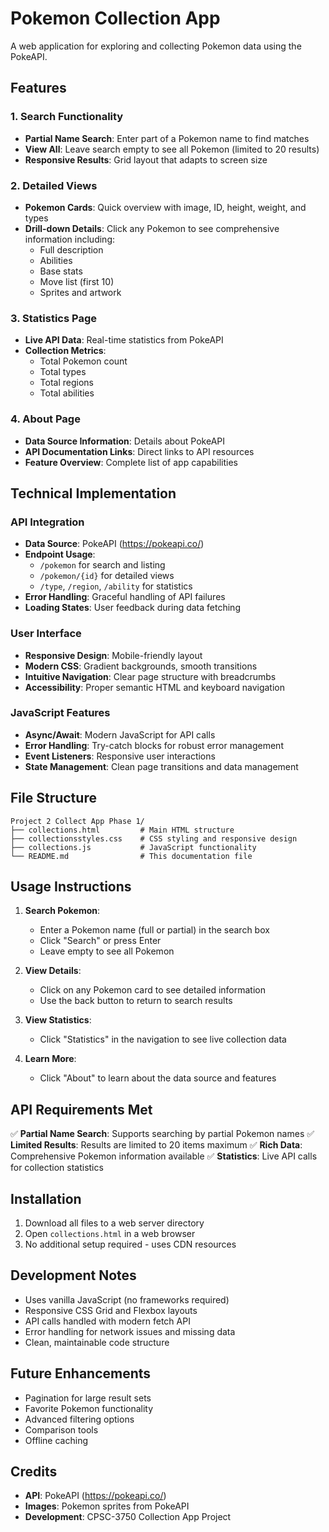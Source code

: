 # Pokemon Collection App

A web application for exploring and collecting Pokemon data using the PokeAPI.

## Features

### 1. Search Functionality
- **Partial Name Search**: Enter part of a Pokemon name to find matches
- **View All**: Leave search empty to see all Pokemon (limited to 20 results)
- **Responsive Results**: Grid layout that adapts to screen size

### 2. Detailed Views
- **Pokemon Cards**: Quick overview with image, ID, height, weight, and types
- **Drill-down Details**: Click any Pokemon to see comprehensive information including:
  - Full description
  - Abilities
  - Base stats
  - Move list (first 10)
  - Sprites and artwork

### 3. Statistics Page
- **Live API Data**: Real-time statistics from PokeAPI
- **Collection Metrics**: 
  - Total Pokemon count
  - Total types
  - Total regions
  - Total abilities

### 4. About Page
- **Data Source Information**: Details about PokeAPI
- **API Documentation Links**: Direct links to API resources
- **Feature Overview**: Complete list of app capabilities

## Technical Implementation

### API Integration
- **Data Source**: PokeAPI (https://pokeapi.co/)
- **Endpoint Usage**: 
  - `/pokemon` for search and listing
  - `/pokemon/{id}` for detailed views
  - `/type`, `/region`, `/ability` for statistics
- **Error Handling**: Graceful handling of API failures
- **Loading States**: User feedback during data fetching

### User Interface
- **Responsive Design**: Mobile-friendly layout
- **Modern CSS**: Gradient backgrounds, smooth transitions
- **Intuitive Navigation**: Clear page structure with breadcrumbs
- **Accessibility**: Proper semantic HTML and keyboard navigation

### JavaScript Features
- **Async/Await**: Modern JavaScript for API calls
- **Error Handling**: Try-catch blocks for robust error management
- **Event Listeners**: Responsive user interactions
- **State Management**: Clean page transitions and data management

## File Structure

```
Project 2 Collect App Phase 1/
├── collections.html         # Main HTML structure
├── collectionsstyles.css    # CSS styling and responsive design
├── collections.js           # JavaScript functionality
└── README.md                # This documentation file
```

## Usage Instructions

1. **Search Pokemon**: 
   - Enter a Pokemon name (full or partial) in the search box
   - Click "Search" or press Enter
   - Leave empty to see all Pokemon

2. **View Details**:
   - Click on any Pokemon card to see detailed information
   - Use the back button to return to search results

3. **View Statistics**:
   - Click "Statistics" in the navigation to see live collection data

4. **Learn More**:
   - Click "About" to learn about the data source and features

## API Requirements Met

✅ **Partial Name Search**: Supports searching by partial Pokemon names
✅ **Limited Results**: Results are limited to 20 items maximum
✅ **Rich Data**: Comprehensive Pokemon information available
✅ **Statistics**: Live API calls for collection statistics

## Installation

1. Download all files to a web server directory
2. Open `collections.html` in a web browser
3. No additional setup required - uses CDN resources

## Development Notes

- Uses vanilla JavaScript (no frameworks required)
- Responsive CSS Grid and Flexbox layouts
- API calls handled with modern fetch API
- Error handling for network issues and missing data
- Clean, maintainable code structure

## Future Enhancements

- Pagination for large result sets
- Favorite Pokemon functionality
- Advanced filtering options
- Comparison tools
- Offline caching

## Credits

- **API**: PokeAPI (https://pokeapi.co/)
- **Images**: Pokemon sprites from PokeAPI
- **Development**: CPSC-3750 Collection App Project
